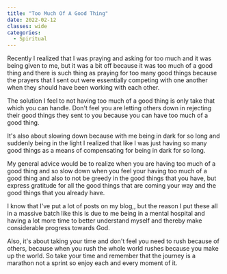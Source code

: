 ```yaml
---
title: "Too Much Of A Good Thing"
date: 2022-02-12
classes: wide
categories:
  - Spiritual 
---
```


Recently I realized that I was praying and asking for too much and it was being given to me, but it was a bit off because it was too much of a good thing and there is such thing as praying for too many good things because the prayers that I sent out were essentially competing with one another when they should have been working with each other.

The solution I feel to not having too much of a good thing is only take that which you can handle. Don't feel you are letting others down in rejecting their good things they sent to you because you can have too much of a good thing.

It's also about slowing down because with me being in dark for so long and suddenly being in the light I realized that like I was just having so many good things as a means of compensating for being in dark for so long.

My general advice would be to realize when you are having too much of a good thing and so slow down when you feel your having too much of a good thing and also to not be greedy in the good things that you have, but express gratitude for all the good things that are coming your way and the good things that you already have. 

I know that I've put a lot of posts on my blog,, but the reason I put these all in a massive batch like this is due to me being in a mental hospital and having a lot more time to better understand myself and thereby make considerable progress towards God. 

Also, it's about taking your time and don't feel you need to rush because of others, because when you rush the whole world rushes because you make up the world. So take your time and remember that the journey is a marathon not a sprint so enjoy each and every moment of it. 
